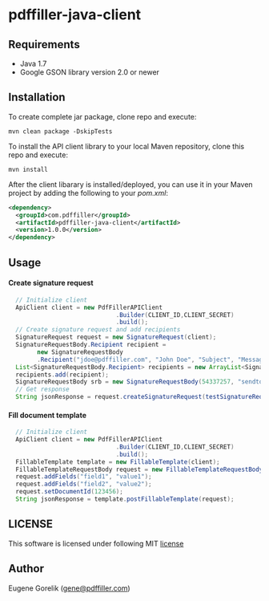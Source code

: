 # pdffiller-java-client

## Requirements

* Java 1.7
* Google GSON library version 2.0 or newer

## Installation 

To create complete jar package, clone repo and execute:

```shell
mvn clean package -DskipTests
```

To install the API client library to your local Maven repository, clone this repo and execute:

```shell
mvn install
```

After the client libarary is installed/deployed, you can use it in your Maven project by adding the following to your *pom.xml*:

```xml
<dependency>
  <groupId>com.pdffiller</groupId>
  <artifactId>pdffiller-java-client</artifactId>
  <version>1.0.0</version>
</dependency>
```

## Usage

#### Create signature request

```java
  // Initialize client
  ApiClient client = new PdfFillerAPIClient
                              .Builder(CLIENT_ID,CLIENT_SECRET)
                              .build();
  // Create signature request and add recipients                             
  SignatureRequest request = new SignatureRequest(client);
  SignatureRequestBody.Recipient recipient = 
        new SignatureRequestBody
        .Recipient("jdoe@pdffiller.com", "John Doe", "Subject", "Message", SignatureRequestBody.Recipient.AccessEnum.FULL);
  List<SignatureRequestBody.Recipient> recipients = new ArrayList<SignatureRequestBody.Recipient>();   
  recipients.add(recipient);
  SignatureRequestBody srb = new SignatureRequestBody(54337257, "sendtoeach", "message 123", false, recipients);
  // Get response 
  String jsonResponse = request.createSignatureRequest(testSignatureRequestBody());
```

#### Fill document template
```java
  // Initialize client
  ApiClient client = new PdfFillerAPIClient
                              .Builder(CLIENT_ID,CLIENT_SECRET)
                              .build();
  FillableTemplate template = new FillableTemplate(client);
  FillableTemplateRequestBody request = new FillableTemplateRequestBody();
  request.addFields("field1", "value1");
  request.addFields("field2", "value2");    
  request.setDocumentId(123456);
  String jsonResponse = template.postFillableTemplate(request);
```


## LICENSE

This software is licensed under following MIT [license](https://github.com/egorelik/pdffiller-java-client/blob/v1/LICENSE)

## Author
Eugene Gorelik (gene@pdffiller.com)



